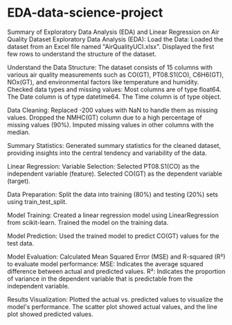 # EDA-data-science-project
Summary of Exploratory Data Analysis (EDA) and Linear Regression on Air Quality Dataset
Exploratory Data Analysis (EDA):
Load the Data:
Loaded the dataset from an Excel file named "AirQualityUCI.xlsx".
Displayed the first few rows to understand the structure of the dataset.

Understand the Data Structure:
The dataset consists of 15 columns with various air quality measurements such as CO(GT), PT08.S1(CO), C6H6(GT), NOx(GT), and environmental factors like temperature and humidity.
Checked data types and missing values:
Most columns are of type float64.
The Date column is of type datetime64.
The Time column is of type object.

Data Cleaning:
Replaced -200 values with NaN to handle them as missing values.
Dropped the NMHC(GT) column due to a high percentage of missing values (90%).
Imputed missing values in other columns with the median.

Summary Statistics:
Generated summary statistics for the cleaned dataset, providing insights into the central tendency and variability of the data.

Linear Regression:
Variable Selection:
Selected PT08.S1(CO) as the independent variable (feature).
Selected CO(GT) as the dependent variable (target).

Data Preparation:
Split the data into training (80%) and testing (20%) sets using train_test_split.

Model Training:
Created a linear regression model using LinearRegression from scikit-learn.
Trained the model on the training data.

Model Prediction:
Used the trained model to predict CO(GT) values for the test data.

Model Evaluation:
Calculated Mean Squared Error (MSE) and R-squared (R²) to evaluate model performance:
MSE: Indicates the average squared difference between actual and predicted values.
R²: Indicates the proportion of variance in the dependent variable that is predictable from the independent variable.

Results Visualization:
Plotted the actual vs. predicted values to visualize the model's performance.
The scatter plot showed actual values, and the line plot showed predicted values.
